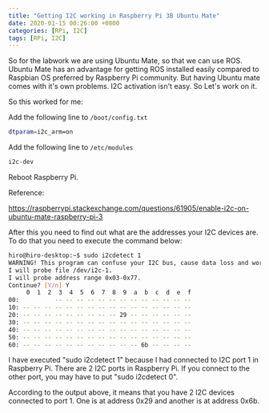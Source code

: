 ```yaml
---
title: "Getting I2C working in Raspberry Pi 3B Ubuntu Mate"
date: 2020-01-15 00:26:00 +0800
categories: [RPi, I2C]
tags: [RPi, I2C]
---
```


So for the labwork we are using Ubuntu Mate, so that we can use ROS. Ubuntu Mate has an advantage for getting ROS installed easily compared to Raspbian OS preferred by Raspberry Pi community. But having Ubuntu mate comes with it's own problems. I2C activation isn't easy. So Let's work on it.

So this worked for me:

Add the following line to `/boot/config.txt`

```bash
dtparam=i2c_arm=on
```

Add the following line to `/etc/modules`

```bash
i2c-dev
```

Reboot Raspberry Pi. 

Reference:

https://raspberrypi.stackexchange.com/questions/61905/enable-i2c-on-ubuntu-mate-raspberry-pi-3

After this you need to find out what are the addresses your I2C devices are. To do that you need to execute the command below:

```bash
hiro@hiro-desktop:~$ sudo i2cdetect 1
WARNING! This program can confuse your I2C bus, cause data loss and worse!
I will probe file /dev/i2c-1.
I will probe address range 0x03-0x77.
Continue? [Y/n] Y
     0  1  2  3  4  5  6  7  8  9  a  b  c  d  e  f
00:          -- -- -- -- -- -- -- -- -- -- -- -- -- 
10: -- -- -- -- -- -- -- -- -- -- -- -- -- -- -- -- 
20: -- -- -- -- -- -- -- -- -- 29 -- -- -- -- -- -- 
30: -- -- -- -- -- -- -- -- -- -- -- -- -- -- -- -- 
40: -- -- -- -- -- -- -- -- -- -- -- -- -- -- -- -- 
50: -- -- -- -- -- -- -- -- -- -- -- -- -- -- -- -- 
60: -- -- -- -- -- -- -- -- -- -- -- 6b -- -- -- -- 

```

I have executed "sudo i2cdetect 1" because I had connected to I2C port 1 in Raspberry Pi. There are 2 I2C ports in Raspberry Pi. If you connect to the other port, you may have to put "sudo i2cdetect 0".



According to the output above, it means that you have 2 I2C devices connected to port 1. One is at address 0x29 and another is at address 0x6b. 